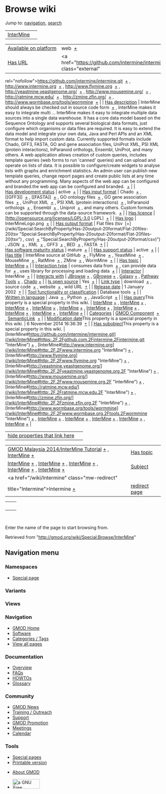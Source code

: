 <div id="mw-page-base" class="noprint">

</div>

<div id="mw-head-base" class="noprint">

</div>

<div id="content" class="mw-body" role="main">

<span id="top"></span>

<div id="mw-js-message" style="display:none;">

</div>



# <span dir="auto">Browse wiki</span>

<div id="bodyContent">

<div id="contentSub">

</div>

<div id="jump-to-nav" class="mw-jump">

Jump to: [navigation](#mw-navigation), [search](#p-search)

</div>

<div id="mw-content-text">

|                                          |     |
|------------------------------------------|-----|
| [InterMine](/wiki/InterMine "InterMine") |     |

|  |  |
|----|----|
| [Available on platform](/wiki/Property:Available_on_platform "Property:Available on platform") | <span class="smwb-value">web  <span class="smwsearch">[+](/wiki/Special:SearchByProperty/Available-20on-20platform/web "Special:SearchByProperty/Available-20on-20platform/web")</span></span> |
| [Has URL](/wiki/Property:Has_URL "Property:Has URL") | <span class="smwb-value"><a href="https://github.com/intermine/intermine.git" class="external"
rel="nofollow">https://github.com/intermine/intermine.git</a>  <span class="smwsearch">[+](/wiki/Special:SearchByProperty/Has-20URL/https:-2F-2Fgithub.com-2Fintermine-2Fintermine.git "Special:SearchByProperty/Has-20URL/https:-2F-2Fgithub.com-2Fintermine-2Fintermine.git")</span></span> , <span class="smwb-value"><a href="http://www.intermine.org" class="external"
rel="nofollow">http://www.intermine.org</a>  <span class="smwsearch">[+](/wiki/Special:SearchByProperty/Has-20URL/http:-2F-2Fwww.intermine.org "Special:SearchByProperty/Has-20URL/http:-2F-2Fwww.intermine.org")</span></span> , <span class="smwb-value"><a href="http://www.flymine.org" class="external"
rel="nofollow">http://www.flymine.org</a>  <span class="smwsearch">[+](/wiki/Special:SearchByProperty/Has-20URL/http:-2F-2Fwww.flymine.org "Special:SearchByProperty/Has-20URL/http:-2F-2Fwww.flymine.org")</span></span> , <span class="smwb-value"><a href="http://yeastmine.yeastgenome.org/" class="external"
rel="nofollow">http://yeastmine.yeastgenome.org/</a>  <span class="smwsearch">[+](/wiki/Special:SearchByProperty/Has-20URL/http:-2F-2Fyeastmine.yeastgenome.org-2F "Special:SearchByProperty/Has-20URL/http:-2F-2Fyeastmine.yeastgenome.org-2F")</span></span> , <span class="smwb-value"><a href="http://www.mousemine.org/" class="external"
rel="nofollow">http://www.mousemine.org/</a>  <span class="smwsearch">[+](/wiki/Special:SearchByProperty/Has-20URL/http:-2F-2Fwww.mousemine.org-2F "Special:SearchByProperty/Has-20URL/http:-2F-2Fwww.mousemine.org-2F")</span></span> , <span class="smwb-value"><a href="http://ratmine.mcw.edu/" class="external"
rel="nofollow">http://ratmine.mcw.edu/</a>  <span class="smwsearch">[+](/wiki/Special:SearchByProperty/Has-20URL/http:-2F-2Fratmine.mcw.edu-2F "Special:SearchByProperty/Has-20URL/http:-2F-2Fratmine.mcw.edu-2F")</span></span> , <span class="smwb-value"><a href="http://zmine.zfin.org/" class="external"
rel="nofollow">http://zmine.zfin.org/</a>  <span class="smwsearch">[+](/wiki/Special:SearchByProperty/Has-20URL/http:-2F-2Fzmine.zfin.org-2F "Special:SearchByProperty/Has-20URL/http:-2F-2Fzmine.zfin.org-2F")</span></span> , <span class="smwb-value"><a href="http://www.wormbase.org/tools/wormmine" class="external"
rel="nofollow">http://www.wormbase.org/tools/wormmine</a>  <span class="smwsearch">[+](/wiki/Special:SearchByProperty/Has-20URL/http:-2F-2Fwww.wormbase.org-2Ftools-2Fwormmine "Special:SearchByProperty/Has-20URL/http:-2F-2Fwww.wormbase.org-2Ftools-2Fwormmine")</span></span> |
| [Has description](/wiki/Property:Has_description "Property:Has description") | <span class="smwb-value">InterMine should always be checked out in source code form  <span class="smwsearch">[+](/wiki/Special:SearchByProperty/Has-20description/InterMine-20should-20always-20be-20checked-20out-20in-20source-20code-20form "Special:SearchByProperty/Has-20description/InterMine-20should-20always-20be-20checked-20out-20in-20source-20code-20form")</span></span> , <span class="smwb-value">InterMine makes it easy to integrate multi<span class="smw-highlighter" data-type="2" state="persistent" data-title="Information"><span class="smwtext"> … </span><span class="smwttcontent">InterMine makes it easy to integrate multiple data sources into a single data warehouse. It has a core data model based on the Sequence Ontology and supports several biological data formats, just configure which organisms or data files are required. It is easy to extend the data model and integrate your own data, Java and Perl APIs and an XML format to help import custom data. Currently supported formats include Chado, GFF3, FASTA, GO and gene association files, UniProt XML, PSI XML (protein interactions), InParanoid orthologs, Ensembl, UniProt, and many others. A web application allows creation of custom queries, includes template queries (web forms to run 'canned' queries) and can upload and operate on lists of data. It is possible to configure/create widgets to analyse lists with graphs and enrichment statistics. An admin user can publish new template queries, change report pages and create public lists at any time without any programming. Many aspects of the web app can be configured and branded.</span></span>the web app can be configured and branded.  <span class="smwsearch">[+](/mediawiki/index.php?title=Special:SearchByProperty&x=Has-20description%2FInterMine-20makes-20it-20easy-20to-20integrate-20multiple-20data-20sources-20into-20a-20single-20data-20warehouse.-20It-20has-20a-20core-20data-20model-20based-20on-20the-20Sequence-20Ontology-20and-20supports-20several-20biological-20data-20formats%2C-20just-20configure-20which-20organisms-20or-20data-20files-20are-20required.-20It-20is-20easy-20to-20extend-20the-20data-20model-20and-20integrate-20your-20own-20data%2C-20Java-20and-20Perl-20APIs-20and-20an-20XML-20format-20to-20help-20import-20custom-20data.-20Currently-20supported-20formats-20include-20Chado%2C-20GFF3%2C-20FASTA%2C-20GO-20and-20gene-20association-20files%2C-20UniProt-20XML%2C-20PSI-20XML-20%28protein-20interactions%29%2C-20InParanoid-20orthologs%2C-20Ensembl%2C-20UniProt%2C-20and-20many-20others.-0A-0AA-20web-20application-20allows-20creation-20of-20custom-20queries%2C-20includes-20template-20queries-20%28web-20forms-20to-20run-20%27canned%27-20queries%29-20and-20can-20upload-20and-20operate-20on-20lists-20of-20data.-20It-20is-20possible-20to-20configure-2Fcreate-20widgets-20to-20analyse-20lists-20with-20graphs-20and-20enrichment-20statistics.-20An-20admin-20user-20can-20publish-20new-20template-20queries%2C-20change-20report-20pages-20and-20create-20public-20lists-20at-20any-20time-20without-20any-20programming.-20Many-20aspects-20of-20the-20web-20app-20can-20be-20configured-20and-20branded. "Special:SearchByProperty")</span></span> |
| [Has development status](/wiki/Property:Has_development_status "Property:Has development status") | <span class="smwb-value">active  <span class="smwsearch">[+](/wiki/Special:SearchByProperty/Has-20development-20status/active "Special:SearchByProperty/Has-20development-20status/active")</span></span> |
| [Has input format](/wiki/Property:Has_input_format "Property:Has input format") | <span class="smwb-value">Chado  <span class="smwsearch">[+](/wiki/Special:SearchByProperty/Has-20input-20format/Chado "Special:SearchByProperty/Has-20input-20format/Chado")</span></span> , <span class="smwb-value">\[\[GFF3\]\]  <span class="smwsearch">[+](/wiki/Special:SearchByProperty/Has-20input-20format/-5B-5BGFF3-5D-5D "Special:SearchByProperty/Has-20input-20format/-5B-5BGFF3-5D-5D")</span></span> , <span class="smwb-value">\[\[FASTA\]\]  <span class="smwsearch">[+](/wiki/Special:SearchByProperty/Has-20input-20format/-5B-5BFASTA-5D-5D "Special:SearchByProperty/Has-20input-20format/-5B-5BFASTA-5D-5D")</span></span> , <span class="smwb-value">GO ontology files  <span class="smwsearch">[+](/wiki/Special:SearchByProperty/Has-20input-20format/GO-20ontology-20files "Special:SearchByProperty/Has-20input-20format/GO-20ontology-20files")</span></span> , <span class="smwb-value">GO gene association files  <span class="smwsearch">[+](/wiki/Special:SearchByProperty/Has-20input-20format/GO-20gene-20association-20files "Special:SearchByProperty/Has-20input-20format/GO-20gene-20association-20files")</span></span> , <span class="smwb-value">UniProt XML  <span class="smwsearch">[+](/wiki/Special:SearchByProperty/Has-20input-20format/UniProt-20XML "Special:SearchByProperty/Has-20input-20format/UniProt-20XML")</span></span> , <span class="smwb-value">PSI XML (protein interactions)  <span class="smwsearch">[+](/wiki/Special:SearchByProperty/Has-20input-20format/PSI-20XML-20(protein-20interactions) "Special:SearchByProperty/Has-20input-20format/PSI-20XML-20(protein-20interactions)")</span></span> , <span class="smwb-value">InParanoid orthologs  <span class="smwsearch">[+](/wiki/Special:SearchByProperty/Has-20input-20format/InParanoid-20orthologs "Special:SearchByProperty/Has-20input-20format/InParanoid-20orthologs")</span></span> , <span class="smwb-value">Ensembl  <span class="smwsearch">[+](/wiki/Special:SearchByProperty/Has-20input-20format/Ensembl "Special:SearchByProperty/Has-20input-20format/Ensembl")</span></span> , <span class="smwb-value">Uniprot  <span class="smwsearch">[+](/wiki/Special:SearchByProperty/Has-20input-20format/Uniprot "Special:SearchByProperty/Has-20input-20format/Uniprot")</span></span> , <span class="smwb-value">and many others. Custom formats can be supported through the data-source framework.  <span class="smwsearch">[+](/wiki/Special:SearchByProperty/Has-20input-20format/and-20many-20others.-20Custom-20formats-20can-20be-20supported-20through-20the-20data-2Dsource-20framework. "Special:SearchByProperty/Has-20input-20format/and-20many-20others.-20Custom-20formats-20can-20be-20supported-20through-20the-20data-2Dsource-20framework.")</span></span> |
| [Has licence](/wiki/Property:Has_licence "Property:Has licence") | <span class="smwb-value">\[http://opensource.org/licenses/LGPL-3.0 LGPL\]  <span class="smwsearch">[+](/wiki/Special:SearchByProperty/Has-20licence/-5Bhttp:-2F-2Fopensource.org-2Flicenses-2FLGPL-2D3.0-20LGPL-5D "Special:SearchByProperty/Has-20licence/-5Bhttp:-2F-2Fopensource.org-2Flicenses-2FLGPL-2D3.0-20LGPL-5D")</span></span> |
| [Has logo](/wiki/Property:Has_logo "Property:Has logo") | <span class="smwb-value">InterMineLogo.png  <span class="smwsearch">[+](/wiki/Special:SearchByProperty/Has-20logo/InterMineLogo.png "Special:SearchByProperty/Has-20logo/InterMineLogo.png")</span></span> |
| [Has output format](/wiki/Property:Has_output_format "Property:Has output format") | <span class="smwb-value">Flat files (tsv  <span class="smwsearch">[+](/wiki/Special:SearchByProperty/Has-20output-20format/Flat-20files-20(tsv "Special:SearchByProperty/Has-20output-20format/Flat-20files-20(tsv")</span></span> , <span class="smwb-value">csv)  <span class="smwsearch">[+](/wiki/Special:SearchByProperty/Has-20output-20format/csv) "Special:SearchByProperty/Has-20output-20format/csv)")</span></span> , <span class="smwb-value">JSON  <span class="smwsearch">[+](/wiki/Special:SearchByProperty/Has-20output-20format/JSON "Special:SearchByProperty/Has-20output-20format/JSON")</span></span> , <span class="smwb-value">XML  <span class="smwsearch">[+](/wiki/Special:SearchByProperty/Has-20output-20format/XML "Special:SearchByProperty/Has-20output-20format/XML")</span></span> , <span class="smwb-value">GFF3  <span class="smwsearch">[+](/wiki/Special:SearchByProperty/Has-20output-20format/GFF3 "Special:SearchByProperty/Has-20output-20format/GFF3")</span></span> , <span class="smwb-value">BED  <span class="smwsearch">[+](/wiki/Special:SearchByProperty/Has-20output-20format/BED "Special:SearchByProperty/Has-20output-20format/BED")</span></span> , <span class="smwb-value">FASTA  <span class="smwsearch">[+](/wiki/Special:SearchByProperty/Has-20output-20format/FASTA "Special:SearchByProperty/Has-20output-20format/FASTA")</span></span> |
| [Has software maturity status](/wiki/Property:Has_software_maturity_status "Property:Has software maturity status") | <span class="smwb-value">mature  <span class="smwsearch">[+](/wiki/Special:SearchByProperty/Has-20software-20maturity-20status/mature "Special:SearchByProperty/Has-20software-20maturity-20status/mature")</span></span> |
| [Has support status](/wiki/Property:Has_support_status "Property:Has support status") | <span class="smwb-value">active  <span class="smwsearch">[+](/wiki/Special:SearchByProperty/Has-20support-20status/active "Special:SearchByProperty/Has-20support-20status/active")</span></span> |
| [Has title](/wiki/Property:Has_title "Property:Has title") | <span class="smwb-value">InterMine source at GitHub  <span class="smwsearch">[+](/wiki/Special:SearchByProperty/Has-20title/InterMine-20source-20at-20GitHub "Special:SearchByProperty/Has-20title/InterMine-20source-20at-20GitHub")</span></span> , <span class="smwb-value">FlyMine  <span class="smwsearch">[+](/wiki/Special:SearchByProperty/Has-20title/FlyMine "Special:SearchByProperty/Has-20title/FlyMine")</span></span> , <span class="smwb-value">YeastMine  <span class="smwsearch">[+](/wiki/Special:SearchByProperty/Has-20title/YeastMine "Special:SearchByProperty/Has-20title/YeastMine")</span></span> , <span class="smwb-value">MouseMine  <span class="smwsearch">[+](/wiki/Special:SearchByProperty/Has-20title/MouseMine "Special:SearchByProperty/Has-20title/MouseMine")</span></span> , <span class="smwb-value">RatMine  <span class="smwsearch">[+](/wiki/Special:SearchByProperty/Has-20title/RatMine "Special:SearchByProperty/Has-20title/RatMine")</span></span> , <span class="smwb-value">ZMine  <span class="smwsearch">[+](/wiki/Special:SearchByProperty/Has-20title/ZMine "Special:SearchByProperty/Has-20title/ZMine")</span></span> , <span class="smwb-value">WormMine  <span class="smwsearch">[+](/wiki/Special:SearchByProperty/Has-20title/WormMine "Special:SearchByProperty/Has-20title/WormMine")</span></span> |
| [Has topic](/wiki/Property:Has_topic "Property:Has topic") | <span class="smwb-value">[InterMine](/wiki/InterMine "InterMine") <span class="smwbrowse">[+](/wiki/Special:Browse/InterMine "Special:Browse/InterMine")</span></span> |
| [Interaction type](/wiki/Property:Interaction_type "Property:Interaction type") | <span class="smwb-value">consumes data from  <span class="smwsearch">[+](/wiki/Special:SearchByProperty/Interaction-20type/consumes-20data-20from "Special:SearchByProperty/Interaction-20type/consumes-20data-20from")</span></span> , <span class="smwb-value">can provide data for  <span class="smwsearch">[+](/wiki/Special:SearchByProperty/Interaction-20type/can-20provide-20data-20for "Special:SearchByProperty/Interaction-20type/can-20provide-20data-20for")</span></span> , <span class="smwb-value">uses library for processing and loading data  <span class="smwsearch">[+](/wiki/Special:SearchByProperty/Interaction-20type/uses-20library-20for-20processing-20and-20loading-20data "Special:SearchByProperty/Interaction-20type/uses-20library-20for-20processing-20and-20loading-20data")</span></span> |
| <a
href="/mediawiki/index.php?title=Property:Interactor&amp;action=edit&amp;redlink=1"
class="new"
title="Property:Interactor (page does not exist)">Interactor</a> | <span class="smwb-value">InterMine  <span class="smwsearch">[+](/wiki/Special:SearchByProperty/Interactor/InterMine "Special:SearchByProperty/Interactor/InterMine")</span></span> |
| [Interacts with](/wiki/Property:Interacts_with "Property:Interacts with") | <span class="smwb-value">[JBrowse](/wiki/JBrowse "JBrowse") <span class="smwbrowse">[+](/wiki/Special:Browse/JBrowse "Special:Browse/JBrowse")</span></span> , <span class="smwb-value">[GBrowse](/wiki/GBrowse "GBrowse") <span class="smwbrowse">[+](/wiki/Special:Browse/GBrowse "Special:Browse/GBrowse")</span></span> , <span class="smwb-value">[Galaxy](/wiki/Galaxy "Galaxy") <span class="smwbrowse">[+](/wiki/Special:Browse/Galaxy "Special:Browse/Galaxy")</span></span> , <span class="smwb-value">[Pathway Tools](/wiki/Pathway_Tools "Pathway Tools") <span class="smwbrowse">[+](/wiki/Special:Browse/Pathway-20Tools "Special:Browse/Pathway-20Tools")</span></span> , <span class="smwb-value"><a href="/wiki/Chado" class="mw-redirect" title="Chado">Chado</a> <span class="smwbrowse">[+](/wiki/Special:Browse/Chado "Special:Browse/Chado")</span></span> |
| [Is open source](/wiki/Property:Is_open_source "Property:Is open source") | <span class="smwb-value">Yes  <span class="smwsearch">[+](/wiki/Special:SearchByProperty/Is-20open-20source/Yes "Special:SearchByProperty/Is-20open-20source/Yes")</span></span> |
| [Link type](/wiki/Property:Link_type "Property:Link type") | <span class="smwb-value">download  <span class="smwsearch">[+](/wiki/Special:SearchByProperty/Link-20type/download "Special:SearchByProperty/Link-20type/download")</span></span> , <span class="smwb-value">source code  <span class="smwsearch">[+](/wiki/Special:SearchByProperty/Link-20type/source-20code "Special:SearchByProperty/Link-20type/source-20code")</span></span> , <span class="smwb-value">website  <span class="smwsearch">[+](/wiki/Special:SearchByProperty/Link-20type/website "Special:SearchByProperty/Link-20type/website")</span></span> , <span class="smwb-value">wild URL  <span class="smwsearch">[+](/wiki/Special:SearchByProperty/Link-20type/wild-20URL "Special:SearchByProperty/Link-20type/wild-20URL")</span></span> |
| [Release date](/wiki/Property:Release_date "Property:Release date") | <span class="smwb-value">1 January 2002  <span class="smwsearch">[+](/wiki/Special:SearchByProperty/Release-20date/1-20January-202002 "Special:SearchByProperty/Release-20date/1-20January-202002")</span></span> |
| [Tool functionality or classification](/wiki/Property:Tool_functionality_or_classification "Property:Tool functionality or classification") | <span class="smwb-value">Database tools  <span class="smwsearch">[+](/wiki/Special:SearchByProperty/Tool-20functionality-20or-20classification/Database-20tools "Special:SearchByProperty/Tool-20functionality-20or-20classification/Database-20tools")</span></span> |
| [Written in language](/wiki/Property:Written_in_language "Property:Written in language") | <span class="smwb-value">Java  <span class="smwsearch">[+](/wiki/Special:SearchByProperty/Written-20in-20language/Java "Special:SearchByProperty/Written-20in-20language/Java")</span></span> , <span class="smwb-value">Python  <span class="smwsearch">[+](/wiki/Special:SearchByProperty/Written-20in-20language/Python "Special:SearchByProperty/Written-20in-20language/Python")</span></span> , <span class="smwb-value">JavaScript  <span class="smwsearch">[+](/wiki/Special:SearchByProperty/Written-20in-20language/JavaScript "Special:SearchByProperty/Written-20in-20language/JavaScript")</span></span> |
| <span class="smw-highlighter" data-type="1" state="inline" data-title="Property"><span class="smwbuiltin">[Has query](/wiki/Property:Has_query "Property:Has query")</span><span class="smwttcontent">This property is a special property in this wiki.</span></span> | <span class="smwb-value">[InterMine](/wiki/InterMine#_QUERY076e6c624fe53ae7008d899b8fb08793 "InterMine") <span class="smwbrowse">[+](/wiki/Special:Browse/InterMine-23_QUERY076e6c624fe53ae7008d899b8fb08793 "Special:Browse/InterMine-23 QUERY076e6c624fe53ae7008d899b8fb08793")</span></span> , <span class="smwb-value">[InterMine](/wiki/InterMine#_QUERYadeb6a9362677681aa9367dddf717a75 "InterMine") <span class="smwbrowse">[+](/wiki/Special:Browse/InterMine-23_QUERYadeb6a9362677681aa9367dddf717a75 "Special:Browse/InterMine-23 QUERYadeb6a9362677681aa9367dddf717a75")</span></span> , <span class="smwb-value">[InterMine](/wiki/InterMine#_QUERY56ce9ee5944c60ebc6f8a87e244e441c "InterMine") <span class="smwbrowse">[+](/wiki/Special:Browse/InterMine-23_QUERY56ce9ee5944c60ebc6f8a87e244e441c "Special:Browse/InterMine-23 QUERY56ce9ee5944c60ebc6f8a87e244e441c")</span></span> , <span class="smwb-value">[InterMine](/wiki/InterMine#_QUERY73ff506ba58c55797e39f473cd707478 "InterMine") <span class="smwbrowse">[+](/wiki/Special:Browse/InterMine-23_QUERY73ff506ba58c55797e39f473cd707478 "Special:Browse/InterMine-23 QUERY73ff506ba58c55797e39f473cd707478")</span></span> , <span class="smwb-value">[InterMine](/wiki/InterMine#_QUERYba417adcdcdb2319b9859f7d80fb9411 "InterMine") <span class="smwbrowse">[+](/wiki/Special:Browse/InterMine-23_QUERYba417adcdcdb2319b9859f7d80fb9411 "Special:Browse/InterMine-23 QUERYba417adcdcdb2319b9859f7d80fb9411")</span></span> , <span class="smwb-value">[InterMine](/wiki/InterMine#_QUERY741017b339c8dfbc389705b7629e2be0 "InterMine") <span class="smwbrowse">[+](/wiki/Special:Browse/InterMine-23_QUERY741017b339c8dfbc389705b7629e2be0 "Special:Browse/InterMine-23 QUERY741017b339c8dfbc389705b7629e2be0")</span></span> , <span class="smwb-value">[InterMine](/wiki/InterMine#_QUERY9fb06ff9892c7c2a179a225badf4f335 "InterMine") <span class="smwbrowse">[+](/wiki/Special:Browse/InterMine-23_QUERY9fb06ff9892c7c2a179a225badf4f335 "Special:Browse/InterMine-23 QUERY9fb06ff9892c7c2a179a225badf4f335")</span></span> , <span class="smwb-value">[InterMine](/wiki/InterMine#_QUERYb64dfa4dbb95534bb92b7eb0e2377669 "InterMine") <span class="smwbrowse">[+](/wiki/Special:Browse/InterMine-23_QUERYb64dfa4dbb95534bb92b7eb0e2377669 "Special:Browse/InterMine-23 QUERYb64dfa4dbb95534bb92b7eb0e2377669")</span></span> , <span class="smwb-value">[InterMine](/wiki/InterMine#_QUERYd8246db7dc5e39e77d6a7396137530a6 "InterMine") <span class="smwbrowse">[+](/wiki/Special:Browse/InterMine-23_QUERYd8246db7dc5e39e77d6a7396137530a6 "Special:Browse/InterMine-23 QUERYd8246db7dc5e39e77d6a7396137530a6")</span></span> , <span class="smwb-value">[InterMine](/wiki/InterMine#_QUERY9b6102e5eedc85801b51c1127eb363ae "InterMine") <span class="smwbrowse">[+](/wiki/Special:Browse/InterMine-23_QUERY9b6102e5eedc85801b51c1127eb363ae "Special:Browse/InterMine-23 QUERY9b6102e5eedc85801b51c1127eb363ae")</span></span> |
| [Categories](/wiki/Special:Categories "Special:Categories") | <span class="smwb-value">[GMOD Component](/wiki/Category:GMOD_Component "Category:GMOD Component")  <span class="smwsearch">[+](/wiki/Special:SearchByProperty/GMOD-20Component "Special:SearchByProperty/GMOD-20Component")</span></span> , <span class="smwb-value"><a
href="/mediawiki/index.php?title=Category:SemanticLink&amp;action=edit&amp;redlink=1"
class="new"
title="Category:SemanticLink (page does not exist)">SemanticLink</a>  <span class="smwsearch">[+](/wiki/Special:SearchByProperty/SemanticLink "Special:SearchByProperty/SemanticLink")</span></span> |
| <span class="smw-highlighter" data-type="1" state="inline" data-title="Property"><span class="smwbuiltin">[Modification date](/wiki/Property:Modification_date "Property:Modification date")</span><span class="smwttcontent">This property is a special property in this wiki.</span></span> | <span class="smwb-value">6 November 2014 16:36:39  <span class="smwsearch">[+](/wiki/Special:SearchByProperty/Modification-20date/6-20November-202014-2016:36:39 "Special:SearchByProperty/Modification-20date/6-20November-202014-2016:36:39")</span></span> |
| <span class="smw-highlighter" data-type="1" state="inline" data-title="Property"><span class="smwbuiltin">[Has subobject](/wiki/Property:Has_subobject "Property:Has subobject")</span><span class="smwttcontent">This property is a special property in this wiki.</span></span> | <span class="smwb-value">[InterMine#https://github.com/intermine/intermine.git](/wiki/InterMine#https:.2F.2Fgithub.com.2Fintermine.2Fintermine.git "InterMine") <span class="smwbrowse">[+](/wiki/Special:Browse/InterMine-23https:-2F-2Fgithub.com-2Fintermine-2Fintermine.git "Special:Browse/InterMine-23https:-2F-2Fgithub.com-2Fintermine-2Fintermine.git")</span></span> , <span class="smwb-value">[InterMine#http://www.intermine.org](/wiki/InterMine#http:.2F.2Fwww.intermine.org "InterMine") <span class="smwbrowse">[+](/wiki/Special:Browse/InterMine-23http:-2F-2Fwww.intermine.org "Special:Browse/InterMine-23http:-2F-2Fwww.intermine.org")</span></span> , <span class="smwb-value">[InterMine#http://www.flymine.org](/wiki/InterMine#http:.2F.2Fwww.flymine.org "InterMine") <span class="smwbrowse">[+](/wiki/Special:Browse/InterMine-23http:-2F-2Fwww.flymine.org "Special:Browse/InterMine-23http:-2F-2Fwww.flymine.org")</span></span> , <span class="smwb-value">[InterMine#http://yeastmine.yeastgenome.org/](/wiki/InterMine#http:.2F.2Fyeastmine.yeastgenome.org.2F "InterMine") <span class="smwbrowse">[+](/wiki/Special:Browse/InterMine-23http:-2F-2Fyeastmine.yeastgenome.org-2F "Special:Browse/InterMine-23http:-2F-2Fyeastmine.yeastgenome.org-2F")</span></span> , <span class="smwb-value">[InterMine#http://www.mousemine.org/](/wiki/InterMine#http:.2F.2Fwww.mousemine.org.2F "InterMine") <span class="smwbrowse">[+](/wiki/Special:Browse/InterMine-23http:-2F-2Fwww.mousemine.org-2F "Special:Browse/InterMine-23http:-2F-2Fwww.mousemine.org-2F")</span></span> , <span class="smwb-value">[InterMine#http://ratmine.mcw.edu/](/wiki/InterMine#http:.2F.2Fratmine.mcw.edu.2F "InterMine") <span class="smwbrowse">[+](/wiki/Special:Browse/InterMine-23http:-2F-2Fratmine.mcw.edu-2F "Special:Browse/InterMine-23http:-2F-2Fratmine.mcw.edu-2F")</span></span> , <span class="smwb-value">[InterMine#http://zmine.zfin.org/](/wiki/InterMine#http:.2F.2Fzmine.zfin.org.2F "InterMine") <span class="smwbrowse">[+](/wiki/Special:Browse/InterMine-23http:-2F-2Fzmine.zfin.org-2F "Special:Browse/InterMine-23http:-2F-2Fzmine.zfin.org-2F")</span></span> , <span class="smwb-value">[InterMine#http://www.wormbase.org/tools/wormmine](/wiki/InterMine#http:.2F.2Fwww.wormbase.org.2Ftools.2Fwormmine "InterMine") <span class="smwbrowse">[+](/wiki/Special:Browse/InterMine-23http:-2F-2Fwww.wormbase.org-2Ftools-2Fwormmine "Special:Browse/InterMine-23http:-2F-2Fwww.wormbase.org-2Ftools-2Fwormmine")</span></span> , <span class="smwb-value">[InterMine](/wiki/InterMine#_35f0a4dfb21d901063f9534114909319 "InterMine") <span class="smwbrowse">[+](/wiki/Special:Browse/InterMine-23_35f0a4dfb21d901063f9534114909319 "Special:Browse/InterMine-23 35f0a4dfb21d901063f9534114909319")</span></span> , <span class="smwb-value">[InterMine](/wiki/InterMine#_44c0411f669b0bc7ee3599b3e40bf478 "InterMine") <span class="smwbrowse">[+](/wiki/Special:Browse/InterMine-23_44c0411f669b0bc7ee3599b3e40bf478 "Special:Browse/InterMine-23 44c0411f669b0bc7ee3599b3e40bf478")</span></span> , <span class="smwb-value">[InterMine](/wiki/InterMine#_23c1d6f8e2fcb6320697d1877b352a27 "InterMine") <span class="smwbrowse">[+](/wiki/Special:Browse/InterMine-23_23c1d6f8e2fcb6320697d1877b352a27 "Special:Browse/InterMine-23 23c1d6f8e2fcb6320697d1877b352a27")</span></span> , <span class="smwb-value">[InterMine](/wiki/InterMine#_19ca3e5527b4a7801df22e02220506b6 "InterMine") <span class="smwbrowse">[+](/wiki/Special:Browse/InterMine-23_19ca3e5527b4a7801df22e02220506b6 "Special:Browse/InterMine-23 19ca3e5527b4a7801df22e02220506b6")</span></span> , <span class="smwb-value">[InterMine](/wiki/InterMine#_1974840c5524f47e32e34fbc09fa67f4 "InterMine") <span class="smwbrowse">[+](/wiki/Special:Browse/InterMine-23_1974840c5524f47e32e34fbc09fa67f4 "Special:Browse/InterMine-23 1974840c5524f47e32e34fbc09fa67f4")</span></span> |

<span id="smw_browse_incoming"></span>

|  |  |
|----|----|
| [hide properties that link here](/mediawiki/index.php?title=Special:Browse&offset=0&dir=out&article=InterMine)  |  |

|  |  |
|----|----|
| <span class="smwb-ivalue">[GMOD Malaysia 2014/InterMine Tutorial](/wiki/GMOD_Malaysia_2014/InterMine_Tutorial "GMOD Malaysia 2014/InterMine Tutorial") <span class="smwbrowse">[+](/wiki/Special:Browse/GMOD-20Malaysia-202014-2FInterMine-20Tutorial "Special:Browse/GMOD-20Malaysia-202014-2FInterMine-20Tutorial")</span></span> , <span class="smwb-ivalue">[InterMine](/wiki/InterMine "InterMine") <span class="smwbrowse">[+](/wiki/Special:Browse/InterMine "Special:Browse/InterMine")</span></span> | [Has topic](/wiki/Property:Has_topic "Property:Has topic") |
| <span class="smwb-ivalue">[InterMine](/wiki/InterMine#_23c1d6f8e2fcb6320697d1877b352a27 "InterMine") <span class="smwbrowse">[+](/wiki/Special:Browse/InterMine-23_23c1d6f8e2fcb6320697d1877b352a27 "Special:Browse/InterMine-23 23c1d6f8e2fcb6320697d1877b352a27")</span></span> , <span class="smwb-ivalue">[InterMine](/wiki/InterMine#_19ca3e5527b4a7801df22e02220506b6 "InterMine") <span class="smwbrowse">[+](/wiki/Special:Browse/InterMine-23_19ca3e5527b4a7801df22e02220506b6 "Special:Browse/InterMine-23 19ca3e5527b4a7801df22e02220506b6")</span></span> , <span class="smwb-ivalue">[InterMine](/wiki/InterMine#_1974840c5524f47e32e34fbc09fa67f4 "InterMine") <span class="smwbrowse">[+](/wiki/Special:Browse/InterMine-23_1974840c5524f47e32e34fbc09fa67f4 "Special:Browse/InterMine-23 1974840c5524f47e32e34fbc09fa67f4")</span></span> , <span class="smwb-ivalue">[InterMine](/wiki/InterMine#_35f0a4dfb21d901063f9534114909319 "InterMine") <span class="smwbrowse">[+](/wiki/Special:Browse/InterMine-23_35f0a4dfb21d901063f9534114909319 "Special:Browse/InterMine-23 35f0a4dfb21d901063f9534114909319")</span></span> , <span class="smwb-ivalue">[InterMine](/wiki/InterMine#_44c0411f669b0bc7ee3599b3e40bf478 "InterMine") <span class="smwbrowse">[+](/wiki/Special:Browse/InterMine-23_44c0411f669b0bc7ee3599b3e40bf478 "Special:Browse/InterMine-23 44c0411f669b0bc7ee3599b3e40bf478")</span></span> | [Subject](/wiki/Property:Subject "Property:Subject") |
| <span class="smwb-ivalue"><a href="/wiki/Intermine" class="mw-redirect"
title="Intermine">Intermine</a> <span class="smwbrowse">[+](/wiki/Special:Browse/Intermine "Special:Browse/Intermine")</span></span> | [redirect page](/wiki/Special:ListRedirects "Special:ListRedirects") |

|     |     |
|-----|-----|
|     |     |

 

Enter the name of the page to start browsing from.  

</div>

<div class="printfooter">

Retrieved from "<http://gmod.org/wiki/Special:Browse/InterMine>"

</div>

<div id="catlinks" class="catlinks catlinks-allhidden">

</div>

<div class="visualClear">

</div>

</div>

</div>

<div id="mw-navigation">

## Navigation menu

<div id="mw-head">



<div id="left-navigation">

<div id="p-namespaces" class="vectorTabs" role="navigation"
aria-labelledby="p-namespaces-label">

### Namespaces

- <span id="ca-nstab-special">[Special
  page](/wiki/Special:Browse/InterMine "This is a special page, you cannot edit the page itself")</span>

</div>

<div id="p-variants" class="vectorMenu emptyPortlet" role="navigation"
aria-labelledby="p-variants-label">

### 

### Variants[](#)

<div class="menu">

</div>

</div>

</div>

<div id="right-navigation">

<div id="p-views" class="vectorTabs emptyPortlet" role="navigation"
aria-labelledby="p-views-label">

### Views

</div>



</div>



</div>

</div>

</div>

<div id="mw-panel">

<div id="p-logo" role="banner">

<a href="/wiki/Main_Page"
style="background-image: url(http://gmod.org/images/GMOD-cogs.png);"
title="Visit the main page"></a>

</div>

<div id="p-Navigation" class="portal" role="navigation"
aria-labelledby="p-Navigation-label">

### Navigation

<div class="body">

- <span id="n-GMOD-Home">[GMOD Home](/wiki/Main_Page)</span>
- <span id="n-Software">[Software](/wiki/GMOD_Components)</span>
- <span id="n-Categories-.2F-Tags">[Categories /
  Tags](/wiki/Categories)</span>
- <span id="n-View-all-pages">[View all
  pages](/wiki/Special:AllPages)</span>

</div>

</div>

<div id="p-Documentation" class="portal" role="navigation"
aria-labelledby="p-Documentation-label">

### Documentation

<div class="body">

- <span id="n-Overview">[Overview](/wiki/Overview)</span>
- <span id="n-FAQs">[FAQs](/wiki/Category:FAQ)</span>
- <span id="n-HOWTOs">[HOWTOs](/wiki/Category:HOWTO)</span>
- <span id="n-Glossary">[Glossary](/wiki/Glossary)</span>

</div>

</div>

<div id="p-Community" class="portal" role="navigation"
aria-labelledby="p-Community-label">

### Community

<div class="body">

- <span id="n-GMOD-News">[GMOD News](/wiki/GMOD_News)</span>
- <span id="n-Training-.2F-Outreach">[Training /
  Outreach](/wiki/Training_and_Outreach)</span>
- <span id="n-Support">[Support](/wiki/Support)</span>
- <span id="n-GMOD-Promotion">[GMOD
  Promotion](/wiki/GMOD_Promotion)</span>
- <span id="n-Meetings">[Meetings](/wiki/Meetings)</span>
- <span id="n-Calendar">[Calendar](/wiki/Calendar)</span>

</div>

</div>

<div id="p-tb" class="portal" role="navigation"
aria-labelledby="p-tb-label">

### Tools

<div class="body">

- <span id="t-specialpages"><a href="/wiki/Special:SpecialPages" accesskey="q"
  title="A list of all special pages [q]">Special pages</a></span>
- <span id="t-print"><a
  href="/mediawiki/index.php?title=Special:Browse/InterMine&amp;printable=yes"
  rel="alternate" accesskey="p"
  title="Printable version of this page [p]">Printable version</a></span>

</div>

</div>

</div>

</div>

<div id="footer" role="contentinfo">

- <span id="footer-places-about">[About
  GMOD](/wiki/GMOD:About "GMOD:About")</span>

<!-- -->

- <span id="footer-copyrightico">[<img src="http://www.gnu.org/graphics/gfdl-logo-small.png" width="88"
  height="31" alt="a GNU Free Documentation License" />](http://www.gnu.org/licenses/fdl-1.3.html)</span>




</div>
